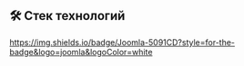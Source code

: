 ## 🛠 Стек технологий

https://img.shields.io/badge/Joomla-5091CD?style=for-the-badge&logo=joomla&logoColor=white


